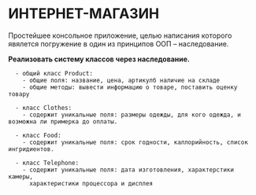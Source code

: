 # ИНТЕРНЕТ-МАГАЗИН

Простейшее консольное приложение, целью написания которого явялется погружение в один из принципов ООП – наследование.

 **Реализовать систему классов через наследование.**   
      
      - общий класс Product:
        - общие поля: название, цена, артикулб наличие на складе
        - общие методы: вывести информацию о товаре, поставить оценку товару
        
      - класс Clothes:
        - содержит уникальные поля: размеры одежды, для кого одежда, и возможна ли примерка до оплаты.
        
      - класс Food:  
        - содержит уникальные поля: срок годности, каллорийность, список ингридиентов.
        
      - класс Telephone: 
        - содержит уникальные поля: дата изготовления, характерстики камеры, 
          характеристики процессора и дисплея
